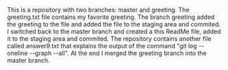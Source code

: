 This is a repository with two branches: master and greeting.
The greeting.txt file contains my favorite greeting.
The branch greeting added the greeting to the file and added the file to the staging area and commited.
I switched back to the master branch and created a this ReadMe file, added it to the staging area and commited.
The repository contains another file called answer9.txt that explains the output of the command "git log --oneline --graph --all".
At the end I merged the greeting branch into the master branch. 
